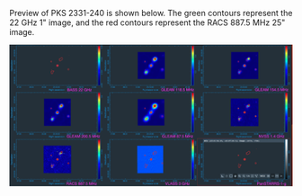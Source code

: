 Preview of PKS 2331-240 is shown below. The green contours represent the 22 GHz 1" image, and the red contours represent the RACS 887.5 MHz 25" image.

![PKS2331-240.png](PKS2331-240.png "PKS2331-240")

